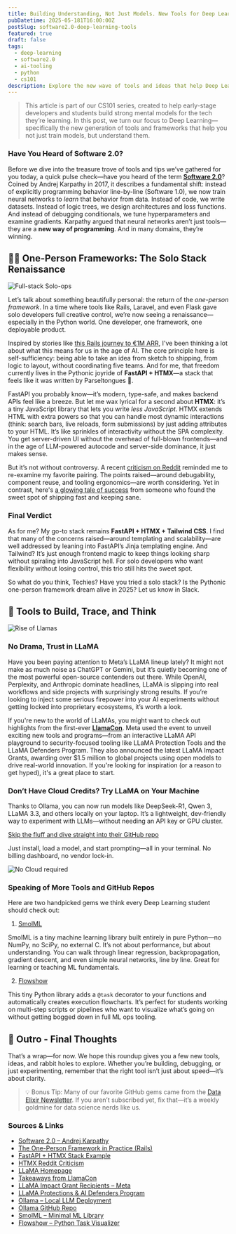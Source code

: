 ```yaml
---
title: Building Understanding, Not Just Models. New Tools for Deep Learning in the Gen.A.I. Era
pubDatetime: 2025-05-181T16:00:00Z
postSlug: software2.0-deep-learning-tools
featured: true
draft: false
tags:
  - deep-learning
  - software2.0
  - ai-tooling
  - python
  - cs101
description: Explore the new wave of tools and ideas that help Deep Learning students understand models from the inside out—without needing a team of engineers.
---
```


> This article is part of our CS101 series, created to help early-stage developers and students build strong mental models for the tech they’re learning. In this post, we turn our focus to Deep Learning—specifically the new generation of tools and frameworks that help you not just train models, but understand them.

### Have You Heard of Software 2.0?

Before we dive into the treasure trove of tools and tips we’ve gathered for you today, a quick pulse check—have you heard of the term [**Software 2.0**](https://karpathy.medium.com/software-2-0-a64152b37c35)? Coined by Andrej Karpathy in 2017, it describes a fundamental shift: instead of explicitly programming behavior line-by-line (Software 1.0), we now train neural networks to _learn_ that behavior from data. Instead of code, we write datasets. Instead of logic trees, we design architectures and loss functions. And instead of debugging conditionals, we tune hyperparameters and examine gradients. Karpathy argued that neural networks aren’t just tools—they are a **new way of programming**. And in many domains, they’re winning.

## 🧑‍🚀 One-Person Frameworks: The Solo Stack Renaissance

![Full-stack Solo-ops](@assets/images/full_stack_solo_ops.webp)

Let’s talk about something beautifully personal: the return of the _one-person framework_. In a time where tools like Rails, Laravel, and even Flask gave solo developers full creative control, we’re now seeing a renaissance—especially in the Python world. One developer, one framework, one deployable product.

Inspired by stories like [this Rails journey to €1M ARR](https://bramjetten.dev/articles/the-one-person-framework-in-practice), I've been thinking a lot about what this means for us in the age of AI. The core principle here is self-sufficiency: being able to take an idea from sketch to shipping, from logic to layout, without coordinating five teams. And for me, that freedom currently lives in the Pythonic joyride of **FastAPI + HTMX**—a stack that feels like it was written by Parseltongues 🐍.

FastAPI you probably know—it’s modern, type-safe, and makes backend APIs feel like a breeze. But let me wax lyrical for a second about **HTMX**: it’s a tiny JavaScript library that lets you write _less JavaScript_. HTMX extends HTML with extra powers so that you can handle most dynamic interactions (think: search bars, live reloads, form submissions) by just adding attributes to your HTML. It’s like sprinkles of interactivity without the SPA complexity. You get server-driven UI without the overhead of full-blown frontends—and in the age of LLM-powered autocode and server-side dominance, it just makes sense.

But it’s not without controversy. A recent [criticism on Reddit](https://www.reddit.com/r/htmx/comments/1k5bz3y/htmx_a_great_framework_that_ill_never_use_again/) reminded me to re-examine my favorite pairing. The points raised—around debugability, component reuse, and tooling ergonomics—are worth considering. Yet in contrast, here's [a glowing tale of success](https://dev.to/jaydevm/fastapi-and-htmx-a-modern-approach-to-full-stack-bma) from someone who found the sweet spot of shipping fast and keeping sane.

### Final Verdict

As for me? My go-to stack remains **FastAPI + HTMX + Tailwind CSS**. I find that many of the concerns raised—around templating and scalability—are well addressed by leaning into FastAPI’s Jinja templating engine. And Tailwind? It’s just enough frontend magic to keep things looking sharp without spiraling into JavaScript hell. For solo developers who want flexibility without losing control, this trio still hits the sweet spot.

So what do you think, Techies? Have you tried a solo stack? Is the Pythonic one-person framework dream alive in 2025? Let us know in Slack.

## 🔧 Tools to Build, Trace, and Think

![Rise of Llamas](@assets/images/llama_rise.webp)

### No Drama, Trust in LLaMA

Have you been paying attention to Meta’s LLaMA lineup lately? It might not make as much noise as ChatGPT or Gemini, but it’s quietly becoming one of the most powerful open-source contenders out there. While OpenAI, Perplexity, and Anthropic dominate headlines, LLaMA is slipping into real workflows and side projects with surprisingly strong results. If you’re looking to inject some serious firepower into your AI experiments without getting locked into proprietary ecosystems, it’s worth a look.

If you're new to the world of LLaMAs, you might want to check out highlights from the first-ever [**LlamaCon**](https://ai.meta.com/blog/llamacon-llama-news/). Meta used the event to unveil exciting new tools and programs—from an interactive LLaMA API playground to security-focused tooling like LLaMA Protection Tools and the LLaMA Defenders Program. They also announced the latest LLaMA Impact Grants, awarding over $1.5 million to global projects using open models to drive real-world innovation. If you're looking for inspiration (or a reason to get hyped), it's a great place to start.

### Don’t Have Cloud Credits? Try LLaMA on Your Machine

Thanks to Ollama, you can now run models like DeepSeek-R1, Qwen 3, LLaMA 3.3, and others locally on your laptop. It’s a lightweight, dev-friendly way to experiment with LLMs—without needing an API key or GPU cluster.

[Skip the fluff and dive straight into their GitHub repo](https://github.com/ollama/ollama)

Just install, load a model, and start prompting—all in your terminal. No billing dashboard, no vendor lock-in.

![No Cloud required](@assets/images/no_cloud_ollama.webp)

### Speaking of More Tools and GitHub Repos

Here are two handpicked gems we think every Deep Learning student should check out:

1. [SmolML](https://github.com/rodmarkun/SmolML)

SmolML is a tiny machine learning library built entirely in pure Python—no NumPy, no SciPy, no external C. It’s not about performance, but about understanding. You can walk through linear regression, backpropagation, gradient descent, and even simple neural networks, line by line. Great for learning or teaching ML fundamentals.

2. [Flowshow](https://github.com/koaning/flowshow)

This tiny Python library adds a `@task` decorator to your functions and automatically creates execution flowcharts. It’s perfect for students working on multi-step scripts or pipelines who want to visualize what’s going on without getting bogged down in full ML ops tooling.

## 🧭 Outro - Final Thoughts

That’s a wrap—for now. We hope this roundup gives you a few new tools, ideas, and rabbit holes to explore. Whether you’re building, debugging, or just experimenting, remember that the right tool isn’t just about speed—it’s about clarity.

> 💡 Bonus Tip: Many of our favorite GitHub gems came from the [Data Elixir Newsletter](https://dataelixir.com/). If you aren’t subscribed yet, fix that—it’s a weekly goldmine for data science nerds like us.

### Sources & Links

- [Software 2.0 – Andrej Karpathy](https://karpathy.medium.com/software-2-0-a64152b37c35)
- [The One-Person Framework in Practice (Rails)](https://bramjetten.dev/articles/the-one-person-framework-in-practice)
- [FastAPI + HTMX Stack Example](https://dev.to/jaydevm/fastapi-and-htmx-a-modern-approach-to-full-stack-bma)
- [HTMX Reddit Criticism](https://www.reddit.com/r/htmx/comments/1k5bz3y/htmx_a_great_framework_that_ill_never_use_again/)
- [LLaMA Homepage](https://www.llama.com/)
- [Takeaways from LlamaCon](https://ai.meta.com/blog/llamacon-llama-news/)
- [LLaMA Impact Grant Recipients – Meta](https://about.fb.com/news/2025/04/llama-impact-grant-recipients/)
- [LLaMA Protections & AI Defenders Program](https://www.llama.com/llama-protections/ai-defenders/)
- [Ollama – Local LLM Deployment](https://ollama.com/)
- [Ollama GitHub Repo](https://github.com/ollama/ollama)
- [SmolML – Minimal ML Library](https://github.com/rodmarkun/SmolML)
- [Flowshow – Python Task Visualizer](https://github.com/koaning/flowshow)
